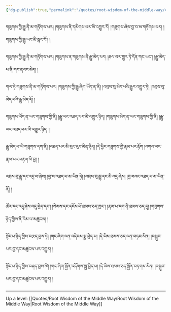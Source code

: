 ```yaml
---
{"dg-publish":true,"permalink":"/quotes/root-wisdom-of-the-middle-way/chapter-4-investigation-of-the-aggregates/"}
---
```


གཟུགས་ཀྱི་རྒྱུ་ནི་མ་གཏོགས་པར། །གཟུགས་ནི་དམིགས་པར་མི་འགྱུར་རོ། །གཟུགས་ཞེས་བྱ་བ་མ་གཏོགས་པར། །གཟུགས་ཀྱི་རྒྱུ་ཡང་མི་སྣང་ངོ༌། །

གཟུགས་ཀྱི་རྒྱུ་ནི་མ་གཏོགས་པར། །གཟུགས་ན་གཟུགས་ནི་རྒྱུ་མེད་པར། །ཐལ་བར་གྱུར་ཏེ་དོན་གང་ཡང༌། །རྒྱུ་མེད་པ་ནི་གང་ནའང་མེད། །

གལ་ཏེ་གཟུགས་ནི་མ་གཏོགས་པར། །གཟུགས་ཀྱི་རྒྱུ་ཞིག་ཡོད་ན་ནི། །འབྲས་བུ་མེད་པའི་རྒྱུར་འགྱུར་ཏེ། །འབྲས་བུ་མེད་པའི་རྒྱུ་མེད་དོ། །

གཟུགས་ཡོད་ན་ཡང་གཟུགས་ཀྱི་ནི། །རྒྱུ་ཡང་འཐད་པར་མི་འགྱུར་ཉིད། །གཟུགས་མེད་ན་ཡང་གཟུགས་ཀྱི་ནི། །རྒྱུ་ཡང་འཐད་པར་མི་འགྱུར་ཉིད། །

རྒྱུ་མེད་པ་ཡི་གཟུགས་དག་ནི། །འཐད་པར་མི་རུང་རུང་མིན་ཉིད། །དེ་ཕྱིར་གཟུགས་ཀྱི་རྣམ་པར་རྟོག །འགའ་ཡང་རྣམ་པར་བརྟག་མི་བྱ། །

འབྲས་བུ་རྒྱུ་དང་འདྲ་བ་ཞེས། །བྱ་བ་འཐད་པ་མ་ཡིན་ཏེ། །འབྲས་བུ་རྒྱུ་དང་མི་འདྲ་ཞེས། །བྱ་བའང་འཐད་པ་མ་ཡིན་ནོ། །

ཚོར་དང་འདུ་ཤེས་འདུ་བྱེད་དང༌། །སེམས་དང་དངོས་པོ་ཐམས་ཅད་ཀྱང༌། །རྣམ་པ་དག་ནི་ཐམས་ཅད་དུ། །གཟུགས་ཉིད་ཀྱིས་ནི་རིམ་པ་མཚུངས། །

སྟོང་པ་ཉིད་ཀྱིས་བརྩད་བྱས་ཏེ། །གང་ཞིག་ལན་འདེབས་སྨྲ་བྱེད་པ། །དེ་ཡིས་ཐམས་ཅད་ལན་བཏབ་མིན། །བསྒྲུབ་པར་བྱ་དང་མཚུངས་པར་འགྱུར། །

སྟོང་པ་ཉིད་ཀྱིས་བཤད་བྱས་ཚེ། །གང་ཞིག་སྐྱོན་འདོགས་སྨྲ་བྱེད་པ། །དེ་ཡིས་ཐམས་ཅད་སྐྱོན་བཏགས་མིན། །བསྒྲུབ་པར་བྱ་དང་མཚུངས་པར་འགྱུར། །




---
Up a level: [[Quotes/Root Wisdom of the Middle Way/Root Wisdom of the Middle Way\|Root Wisdom of the Middle Way]]